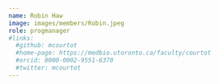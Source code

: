 ```yaml
---
name: Robin Haw
image: images/members/Robin.jpeg
role: progmanager
#links:
  #github: mcourtot
  #home-page: https://medbio.utoronto.ca/faculty/courtot
  #orcid: 0000-0002-9551-6370
  #twitter: mcourtot
---
```


